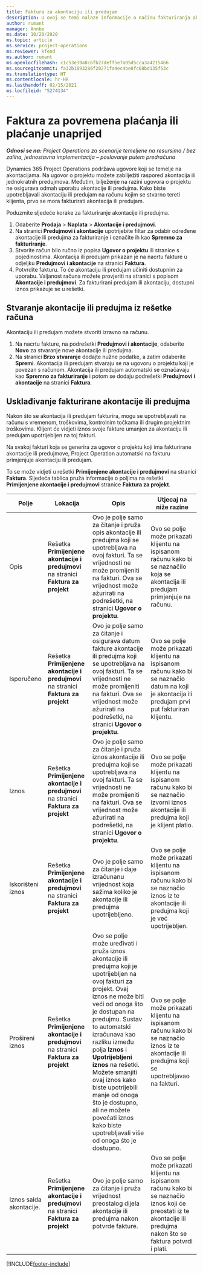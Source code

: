 ```yaml
---
title: Faktura za akontaciju ili predujam
description: U ovoj se temi nalaze informacije o načinu fakturiranja akontacije ili predujma u aplikaciji Project Operations.
author: rumant
manager: Annbe
ms.date: 10/20/2020
ms.topic: article
ms.service: project-operations
ms.reviewer: kfend
ms.author: rumant
ms.openlocfilehash: c1c53e39a8c6fb27deff5e7a05d5cca3a4215466
ms.sourcegitcommit: fa32b1893286f20271fa4ec4be8fc68bd135f53c
ms.translationtype: HT
ms.contentlocale: hr-HR
ms.lasthandoff: 02/15/2021
ms.locfileid: "5274134"
---
```

# <a name="invoice-a-retainer-or-an-advance"></a>Faktura za povremena plaćanja ili plaćanje unaprijed

_**Odnosi se na:** Project Operations za scenarije temeljene na resursima / bez zaliha, jednostavna implementacija – poslovanje putem predračuna_

Dynamics 365 Project Operations podržava ugovore koji se temelje na akontacijama. Na ugovor o projektu možete zabilježiti raspored akontacija ili jednokratnih predujmova. Međutim, bilježenje na razini ugovora o projektu ne osigurava odmah uporabu akontacije ili predujma. Kako biste upotrebljavali akontaciju ili predujam na računu kojim se stvarno tereti klijenta, prvo se mora fakturirati akontacija ili predujam.

Poduzmite sljedeće korake za fakturiranje akontacije ili predujma.

1. Odaberite **Prodaja** > **Naplata** > **Akontacije i predujmovi**. 
2. Na stranici **Predujmovi i akontacije** upotrijebite filtar za odabir određene akontacije ili predujma za fakturiranje i označite ih kao **Spremno za fakturiranje**.
3. Stvorite račun bilo ručno iz popisa **Ugovor o projektu** ili stranice s pojedinostima. Akontacija ili predujam prikazan je na nacrtu fakture u odjeljku **Predujmovi i akontacije** na stranici **Faktura**.
4. Potvrdite fakturu. To će akontaciju ili predujam učiniti dostupnim za uporabu. Valjanost računa možete provjeriti na stranici s popisom **Akontacije i predujmovi**. Za fakturirani predujam ili akontaciju, dostupni iznos prikazuje se u rešetki.

## <a name="create-a-retainer-or-advance-from-the-invoice-grid"></a>Stvaranje akontacije ili predujma iz rešetke računa

Akontaciju ili predujam možete stvoriti izravno na računu.

1. Na nacrtu fakture, na podrešetki **Predujmovi i akontacije**, odaberite **Novo** za stvaranje nove akontacije ili predujma. 
2. Na stranici **Brzo stvaranje** dodajte nužne podatke, a zatim odaberite **Spremi**. Akontacija ili predujam stvaraju se na ugovoru o projektu koji je povezan s računom. Akontacija ili predujam automatski se označavaju kao **Spremno za fakturiranje** i potom se dodaju podrešetki **Predujmovi i akontacije** na stranici **Faktura**.

## <a name="reconcile-an-invoiced-retainer-or-advance"></a>Usklađivanje fakturirane akontacije ili predujma

Nakon što se akontacija ili predujam fakturira, mogu se upotrebljavati na računu s vremenom, troškovima, kontrolnim točkama ili drugim projektnim troškovima. Klijent će vidjeti iznos svoje fakture umanjen za akontaciju ili predujam upotrijebljen na toj fakturi.

Na svakoj fakturi koja se generira za ugovor o projektu koji ima fakturirane akontacije ili predujmove, Project Operation automatski na fakturu primjenjuje akontaciju ili predujam.

To se može vidjeti u rešetki **Primijenjene akontacije i predujmovi** na stranici **Faktura**. Sljedeća tablica pruža informacije o poljima na rešetki **Primijenjene akontacije i predujmovi** stranice **Faktura za projekt**.

| Polje | Lokacija | Opis | Utjecaj na niže razine |
| --- | --- | --- | --- |
| Opis | Rešetka **Primijenjene akontacije i predujmovi** na stranici **Faktura za projekt** |Ovo je polje samo za čitanje i pruža opis akontacije ili predujma koji se upotrebljava na ovoj fakturi. Ta se vrijednosti ne može promijeniti na fakturi. Ova se vrijednost može ažurirati na podrešetki, na stranici **Ugovor o projektu**. | Ovo se polje može prikazati klijentu na ispisanom računu kako bi se naznačilo koja se akontacija ili predujam primjenjuje na računu. |
| Isporučeno | Rešetka **Primijenjene akontacije i predujmovi** na stranici **Faktura za projekt**  | Ovo je polje samo za čitanje i osigurava datum fakture akontacije ili predujma koji se upotrebljava na ovoj fakturi. Ta se vrijednosti ne može promijeniti na fakturi. Ova se vrijednost može ažurirati na podrešetki, na stranici **Ugovor o projektu**. | Ovo se polje može prikazati klijentu na ispisanom računu kako bi se naznačio datum na koji je akontacija ili predujam prvi put fakturiran klijentu. |
| Iznos | Rešetka **Primijenjene akontacije i predujmovi** na stranici **Faktura za projekt**  | Ovo je polje samo za čitanje i pruža iznos akontacije ili predujma koji se upotrebljava na ovoj fakturi. Ta se vrijednosti ne može promijeniti na fakturi. Ova se vrijednost može ažurirati na podrešetki, na stranici **Ugovor o projektu**. | Ovo se polje može prikazati klijentu na ispisanom računu kako bi se naznačio izvorni iznos akontacije ili predujma koji je klijent platio. |
| Iskorišteni iznos | Rešetka **Primijenjene akontacije i predujmovi** na stranici **Faktura za projekt**  | Ovo je polje samo za čitanje i daje izračunanu vrijednost koja sažima koliko je akontacije ili predujma upotrijebljeno. | Ovo se polje može prikazati klijentu na ispisanom računu kako bi se naznačio iznos iz te akontacije ili predujma koji je već upotrijebljen. |
| Prošireni iznos | Rešetka **Primijenjene akontacije i predujmovi** na stranici **Faktura za projekt**  | Ovo se polje može uređivati i pruža iznos akontacije ili predujma koji je upotrijebljen na ovoj fakturi za projekt. Ovaj iznos ne može biti veći od onoga što je dostupan na predujmu. Sustav to automatski izračunava kao razliku između polja **Iznos** i **Upotrijebljeni iznos** na rešetki. Možete smanjiti ovaj iznos kako biste upotrijebili manje od onoga što je dostupno, ali ne možete povećati iznos kako biste upotrebljavali više od onoga što je dostupno. | Ovo se polje može prikazati klijentu na ispisanom računu kako bi se naznačio iznos iz te akontacije ili predujma koji se upotrebljavao na fakturi. |
| Iznos salda akontacije. | Rešetka **Primijenjene akontacije i predujmovi** na stranici **Faktura za projekt**  | Ovo je polje samo za čitanje i pruža vrijednost preostalog dijela akontacije ili predujma nakon potvrde fakture. | Ovo se polje može prikazati klijentu na ispisanom računu kako bi se naznačio iznos koji će preostati iz te akontacije ili predujma nakon što se faktura potvrdi i plati. |


[!INCLUDE[footer-include](../../includes/footer-banner.md)]